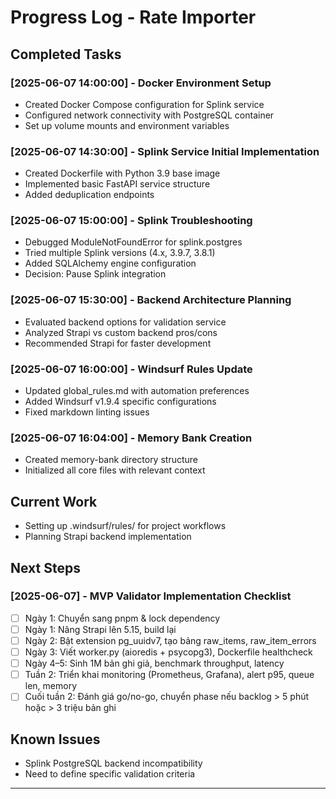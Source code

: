 # Progress Log - Rate Importer

## Completed Tasks

### [2025-06-07 14:00:00] - Docker Environment Setup
- Created Docker Compose configuration for Splink service
- Configured network connectivity with PostgreSQL container
- Set up volume mounts and environment variables

### [2025-06-07 14:30:00] - Splink Service Initial Implementation
- Created Dockerfile with Python 3.9 base image
- Implemented basic FastAPI service structure
- Added deduplication endpoints

### [2025-06-07 15:00:00] - Splink Troubleshooting
- Debugged ModuleNotFoundError for splink.postgres
- Tried multiple Splink versions (4.x, 3.9.7, 3.8.1)
- Added SQLAlchemy engine configuration
- Decision: Pause Splink integration

### [2025-06-07 15:30:00] - Backend Architecture Planning
- Evaluated backend options for validation service
- Analyzed Strapi vs custom backend pros/cons
- Recommended Strapi for faster development

### [2025-06-07 16:00:00] - Windsurf Rules Update
- Updated global_rules.md with automation preferences
- Added Windsurf v1.9.4 specific configurations
- Fixed markdown linting issues

### [2025-06-07 16:04:00] - Memory Bank Creation
- Created memory-bank directory structure
- Initialized all core files with relevant context

## Current Work
- Setting up .windsurf/rules/ for project workflows
- Planning Strapi backend implementation

## Next Steps

### [2025-06-07] - MVP Validator Implementation Checklist
- [ ] Ngày 1: Chuyển sang pnpm & lock dependency
- [ ] Ngày 1: Nâng Strapi lên 5.15, build lại
- [ ] Ngày 2: Bật extension pg_uuidv7, tạo bảng raw_items, raw_item_errors
- [ ] Ngày 3: Viết worker.py (aioredis + psycopg3), Dockerfile healthcheck
- [ ] Ngày 4–5: Sinh 1M bản ghi giả, benchmark throughput, latency
- [ ] Tuần 2: Triển khai monitoring (Prometheus, Grafana), alert p95, queue len, memory
- [ ] Cuối tuần 2: Đánh giá go/no-go, chuyển phase nếu backlog > 5 phút hoặc > 3 triệu bản ghi

## Known Issues
- Splink PostgreSQL backend incompatibility
- Need to define specific validation criteria

---
